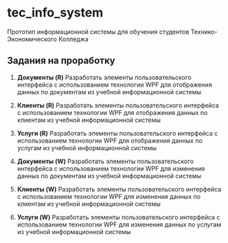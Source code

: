 # tec_info_system
Прототип информационной системы для обучения студентов Технико-Экономического Колледжа

## Задания на проработку

1. **Документы (R)** Разработать элементы пользовательского интерфейса с использованием технологии WPF для отображения данных по документам из учебной информационной системы

2. **Клиенты (R)** Разработать элементы пользовательского интерфейса с использованием технологии WPF для отображения данных по клиентам из учебной информационной системы

3. **Услуги (R)** Разработать элементы пользовательского интерфейса с использованием технологии WPF для отображения данных по услугам из учебной информационной системы

4. **Документы (W)** Разработать элементы пользовательского интерфейса с использованием технологии WPF для изменения данных по документам из учебной информационной системы

5. **Клиенты (W)** Разработать элементы пользовательского интерфейса с использованием технологии WPF для изменения данных по клиентам из учебной информационной системы

6. **Услуги (W)** Разработать элементы пользовательского интерфейса с использованием технологии WPF для изменения данных по услугам из учебной информационной системы